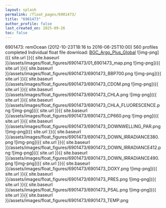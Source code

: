 ```yaml
---
layout: splash
permalink: /float_pages/6901473/
title: "6901473"
author_profile: false
last_created_on: 2025-09-26
toc: false
---
```

 
6901473: remOcean (2012-10-23T18:16 to 2016-06-25T10:00)
560 profiles completed
Individual float file download: [BGC_Argo_Plus_Global](https://ftp.soest.hawaii.edu/bgc_argo_plus/Individual_Floats/outliers_removed/6901473_Sprof_processed.nc)
![img-png]({{ site.url }}{{ site.baseurl }}/assets/images/float_figures/6901473/01_6901473_map.png
![img-png]({{ site.url }}{{ site.baseurl }}/assets/images/float_figures/6901473/6901473_BBP700.png
![img-png]({{ site.url }}{{ site.baseurl }}/assets/images/float_figures/6901473/6901473_CDOM.png
![img-png]({{ site.url }}{{ site.baseurl }}/assets/images/float_figures/6901473/6901473_CHLA.png
![img-png]({{ site.url }}{{ site.baseurl }}/assets/images/float_figures/6901473/6901473_CHLA_FLUORESCENCE.png
![img-png]({{ site.url }}{{ site.baseurl }}/assets/images/float_figures/6901473/6901473_CP660.png
![img-png]({{ site.url }}{{ site.baseurl }}/assets/images/float_figures/6901473/6901473_DOWNWELLING_PAR.png
![img-png]({{ site.url }}{{ site.baseurl }}/assets/images/float_figures/6901473/6901473_DOWN_IRRADIANCE380.png
![img-png]({{ site.url }}{{ site.baseurl }}/assets/images/float_figures/6901473/6901473_DOWN_IRRADIANCE412.png
![img-png]({{ site.url }}{{ site.baseurl }}/assets/images/float_figures/6901473/6901473_DOWN_IRRADIANCE490.png
![img-png]({{ site.url }}{{ site.baseurl }}/assets/images/float_figures/6901473/6901473_DOXY.png
![img-png]({{ site.url }}{{ site.baseurl }}/assets/images/float_figures/6901473/6901473_PRES.png
![img-png]({{ site.url }}{{ site.baseurl }}/assets/images/float_figures/6901473/6901473_PSAL.png
![img-png]({{ site.url }}{{ site.baseurl }}/assets/images/float_figures/6901473/6901473_TEMP.png
